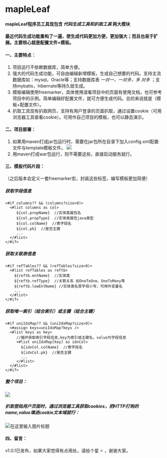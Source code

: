 # mapleLeaf
#### mapleLeaf程序员工具现包含 _代码生成工具和扒取工具_  两大模块

#### 最近代码生成功能重构了一遍，使生成代码更加方便，更加强大；而且也易于扩展。主要核心就是配置文件+模板。 
#### 一、主要特点：

1. 项目运行不依赖数据库，简单方便。
2. 强大的代码生成功能，可自由编辑新增模板，生成自己想要的代码。支持主流数据库如：mysql，Oracle等；支持数据库表  _一对一，一对多，多
对多_ ；支持mybatis，hibernate等持久层生成。
3. 模板编辑使用freemarker，具体使用请看项目中的页面有使用文档，也可参考项目中的示例。简单编辑好配置文件，就可方便生成代码。总的来说就是（模板+配置文件）。
4. 扒取工具现有扒取网页，支持有用户登录的页面扒取，通过设置cookie（可用浏览器工具查看cookie）。可用作自己项目的模板，也可以静态演示。

#### 二、项目部署：
1. 如果用maven打成jar包运行时，需要在jar包所在目录下加入config.xml配置文件与template模板文件。
![](http://i1.fuimg.com/686411/444adfe9d444d9af.png "")
2. 用maven打成war包运行，则不需要这些，直接启动服务就行。

#### 三、模板代码片段：
（之后版本会定义一套freemarker宏，封装这些标签，编写模板更加简便）

##### 获取字段信息
```
<#if columns?? && (columns?size>0)>
  <#list columns as col>
     ${col.propName}  //实体类属性名
     ${col.propType}  //实体类属性java类型
     ${col.colName}  //表字段名
     ${col.pk}  //是否主键
     ...
  </#list>
</#if>

```
##### 获取关联表信息
```
<#if refTables?? && (refTables?size>0)>
  <#list refTables as reftb>
    ${reftb.entName}  //实体类
    ${reftb.refType}  //关联关系 如OneToOne，OneToMany等
    ${reftb.lowEntName} //实体类名首字母小写，可用作变量名
    ...	    
  </#list>
</#if>

```
##### 获取唯一索引（组合索引）或主键（组合主键）
```
<#if uniIdxMap?? && (uniIdxMap?size>0)>
  <#assign keys=uniIdxMap?keys />
  <#list keys as key>
     //循环获取索引字段信息,key为索引或主键名，value为字段信息
     <#list uniIdxMap[key] as idxCol> 
       ${idxCol.colName}  //表字段名
       ${idxCol.pk}  //是否主键
       ...
     </#list>
  </#list>
</#if>

```

##### 整个项目：

![](http://i2.tiimg.com/686411/69d23332dbb10510.gif "")

##### 扒取登陆用户页面时，通过浏览器工具获取cookies，把HTTP打钩的name,value填进cookie文本域就行：

![](https://gitee.com/uploads/images/2019/0506/193643_baffe7d2_1135865.gif "在这里输入图片标题")

#### 四、留言：
v1.0.1已发布，如果大家觉得有点用处，请给个星 :star: ，谢谢大家。

